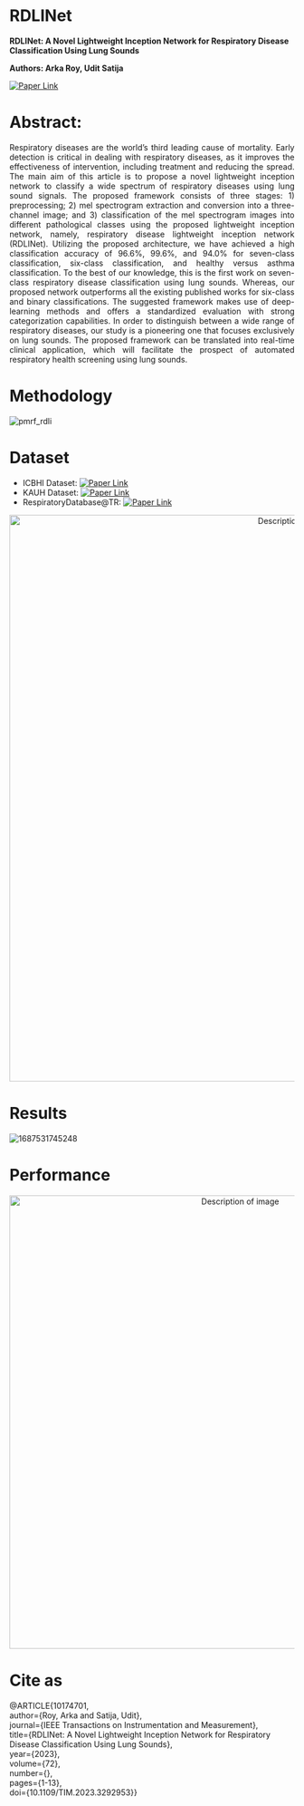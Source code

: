 # RDLINet

**RDLINet: A Novel Lightweight Inception Network for Respiratory Disease Classification Using Lung Sounds**

**Authors: Arka Roy, Udit Satija** 

[![Paper Link](https://img.shields.io/badge/Paper%20Link-IEEE%20Xplore-blue)](https://ieeexplore.ieee.org/document/10174701)  

# Abstract:
<p align="justify">
Respiratory diseases are the world’s third leading cause of mortality. Early detection is critical in dealing with respiratory diseases, as it improves the effectiveness of intervention, including treatment and reducing the spread. The main aim of this article is to propose a novel lightweight inception network to classify a wide spectrum of respiratory diseases using lung sound signals. The proposed framework consists of three stages: 1) preprocessing; 2) mel spectrogram extraction and conversion into a three-channel image; and 3) classification of the mel spectrogram images into different pathological classes using the proposed lightweight inception network, namely, respiratory disease lightweight inception network (RDLINet). Utilizing the proposed architecture, we have achieved a high classification accuracy of 96.6%, 99.6%, and 94.0% for seven-class classification, six-class classification, and healthy versus asthma classification. To the best of our knowledge, this is the first work on seven-class respiratory disease classification using lung sounds. Whereas, our proposed network outperforms all the existing published works for six-class and binary classifications. The suggested framework makes use of deep-learning methods and offers a standardized evaluation with strong categorization capabilities. In order to distinguish between a wide range of respiratory diseases, our study is a pioneering one that focuses exclusively on lung sounds. The proposed framework can be translated into real-time clinical application, which will facilitate the prospect of automated respiratory health screening using lung sounds.
</p>

# Methodology
![pmrf_rdli](https://github.com/rsarka34/RDLINet/assets/89518952/27be38d1-0df6-4c17-83a4-a2462089e4a8)

# Dataset
- ICBHI Dataset: [![Paper Link](https://img.shields.io/badge/ICBHI%20Data-BHI%20Challenge-green)](https://bhichallenge.med.auth.gr/ICBHI_2017_Challenge)
- KAUH Dataset: [![Paper Link](https://img.shields.io/badge/KAUH%20Data-Mendeley%20Data-red)](https://data.mendeley.com/datasets/jwyy9np4gv/3)
- RespiratoryDatabase@TR: [![Paper Link](https://img.shields.io/badge/RD%20@TR-Mendeley%20Data-red)](https://data.mendeley.com/datasets/p9z4h98s6j/1)

<p align="center">
  <img src="https://github.com/user-attachments/assets/4c6b942a-49fa-4d95-b339-76752d282082" alt="Description of image" width="1000"/>
</p>

# Results
![1687531745248](https://github.com/rsarka34/RDLINet/assets/89518952/a05cc3e7-555f-47d7-b87e-2bdec9b1b054)

# Performance
<p align="center">
  <img src="https://github.com/user-attachments/assets/393c104c-e035-4349-8c7e-55d3b6f95e48" alt="Description of image" width="800"/>
</p>

# Cite as
@ARTICLE{10174701,\
  author={Roy, Arka and Satija, Udit},\
  journal={IEEE Transactions on Instrumentation and Measurement},\
  title={RDLINet: A Novel Lightweight Inception Network for Respiratory Disease Classification Using Lung Sounds},\
  year={2023},\
  volume={72},\
  number={},\
  pages={1-13},\
  doi={10.1109/TIM.2023.3292953}}
